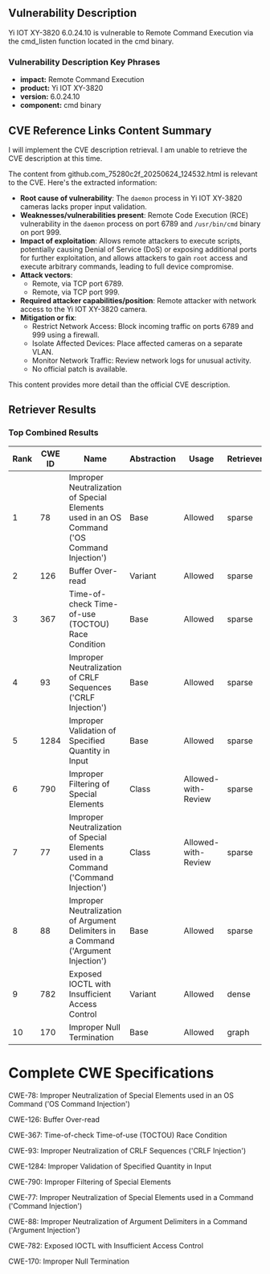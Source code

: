 ## Vulnerability Description
Yi IOT XY-3820 6.0.24.10 is vulnerable to Remote Command Execution via the cmd_listen function located in the cmd binary.

### Vulnerability Description Key Phrases
- **impact:** Remote Command Execution
- **product:** Yi IOT XY-3820
- **version:** 6.0.24.10
- **component:** cmd binary

## CVE Reference Links Content Summary
I will implement the CVE description retrieval.
I am unable to retrieve the CVE description at this time.

The content from github.com_75280c2f_20250624_124532.html is relevant to the CVE.
Here's the extracted information:

*   **Root cause of vulnerability**: The `daemon` process in Yi IOT XY-3820 cameras lacks proper input validation.
*   **Weaknesses/vulnerabilities present**: Remote Code Execution (RCE) vulnerability in the `daemon` process on port 6789 and `/usr/bin/cmd` binary on port 999.
*   **Impact of exploitation**: Allows remote attackers to execute scripts, potentially causing Denial of Service (DoS) or exposing additional ports for further exploitation, and allows attackers to gain `root` access and execute arbitrary commands, leading to full device compromise.
*   **Attack vectors**:
    *   Remote, via TCP port 6789.
    *   Remote, via TCP port 999.
*   **Required attacker capabilities/position**: Remote attacker with network access to the Yi IOT XY-3820 camera.
*   **Mitigation or fix**:
    *   Restrict Network Access: Block incoming traffic on ports 6789 and 999 using a firewall.
    *   Isolate Affected Devices: Place affected cameras on a separate VLAN.
    *   Monitor Network Traffic: Review network logs for unusual activity.
    *   No official patch is available.

This content provides more detail than the official CVE description.

## Retriever Results

### Top Combined Results

| Rank | CWE ID | Name | Abstraction | Usage  | Retrievers | Individual Scores |
|------|--------|------|-------------|-------|------------|-------------------|
| 1 | 78 | Improper Neutralization of Special Elements used in an OS Command ('OS Command Injection') | Base | Allowed | sparse | 0.039 |
| 2 | 126 | Buffer Over-read | Variant | Allowed | sparse | 0.038 |
| 3 | 367 | Time-of-check Time-of-use (TOCTOU) Race Condition | Base | Allowed | sparse | 0.038 |
| 4 | 93 | Improper Neutralization of CRLF Sequences ('CRLF Injection') | Base | Allowed | sparse | 0.037 |
| 5 | 1284 | Improper Validation of Specified Quantity in Input | Base | Allowed | sparse | 0.037 |
| 6 | 790 | Improper Filtering of Special Elements | Class | Allowed-with-Review | sparse | 0.036 |
| 7 | 77 | Improper Neutralization of Special Elements used in a Command ('Command Injection') | Class | Allowed-with-Review | sparse | 0.036 |
| 8 | 88 | Improper Neutralization of Argument Delimiters in a Command ('Argument Injection') | Base | Allowed | sparse | 0.036 |
| 9 | 782 | Exposed IOCTL with Insufficient Access Control | Variant | Allowed | dense | 0.544 |
| 10 | 170 | Improper Null Termination | Base | Allowed | graph | 0.002 |



# Complete CWE Specifications

CWE-78: Improper Neutralization of Special Elements used in an OS Command ('OS Command Injection')

CWE-126: Buffer Over-read

CWE-367: Time-of-check Time-of-use (TOCTOU) Race Condition

CWE-93: Improper Neutralization of CRLF Sequences ('CRLF Injection')

CWE-1284: Improper Validation of Specified Quantity in Input

CWE-790: Improper Filtering of Special Elements

CWE-77: Improper Neutralization of Special Elements used in a Command ('Command Injection')

CWE-88: Improper Neutralization of Argument Delimiters in a Command ('Argument Injection')

CWE-782: Exposed IOCTL with Insufficient Access Control

CWE-170: Improper Null Termination